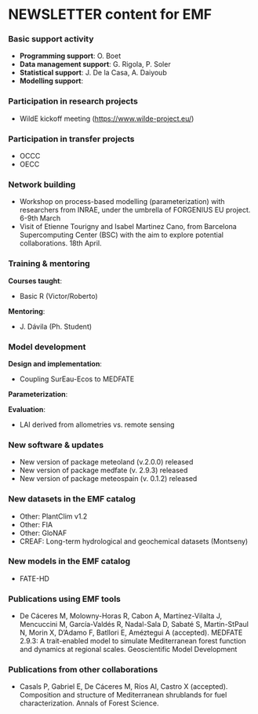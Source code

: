 # NEWSLETTER content for EMF

### Basic support activity

  + **Programming support**: O. Boet
  + **Data management support**: G. Rigola, P. Soler 
  + **Statistical support**: J. De la Casa, A. Daiyoub
  + **Modelling support**: 

### Participation in research projects

  + WildE kickoff meeting (https://www.wilde-project.eu/)

### Participation in transfer projects

  + OCCC
  + OECC

### Network building
  + Workshop on process-based modelling (parameterization) with researchers from INRAE, under the umbrella of FORGENIUS EU project. 6-9th March
  + Visit of Etienne Tourigny and Isabel Martinez Cano, from Barcelona Supercomputing Center (BSC) with the aim to explore potential collaborations. 18th April.

### Training & mentoring

**Courses taught**:
  + Basic R (Victor/Roberto)

**Mentoring**:
  + J. Dávila (Ph. Student)

### Model development

**Design and implementation**:
  + Coupling SurEau-Ecos to MEDFATE

**Parameterization**:

**Evaluation**:
  + LAI derived from allometries vs. remote sensing

### New software & updates
  + New version of package meteoland (v.2.0.0) released
  + New version of package medfate (v. 2.9.3) released
  + New version of package meteospain (v. 0.1.2) released
  
### New datasets in the EMF catalog
  + Other: PlantClim v1.2
  + Other: FIA
  + Other: GloNAF
  + CREAF: Long-term hydrological and geochemical datasets (Montseny)

### New models in the EMF catalog
  + FATE-HD

### Publications using EMF tools
  + De Cáceres M, Molowny-Horas R, Cabon A, Martínez-Vilalta J, Mencuccini M, García-Valdés R, Nadal-Sala D, Sabaté S, Martin-StPaul N, Morin X, D’Adamo F, Batllori E, Améztegui A (accepted). MEDFATE 2.9.3: A trait-enabled model to simulate Mediterranean forest function and dynamics at regional scales. Geoscientific Model Development

### Publications from other collaborations
  + Casals P, Gabriel E, De Cáceres M, Ríos AI, Castro X (accepted). Composition and structure of Mediterranean shrublands for fuel characterization. Annals of Forest Science.
